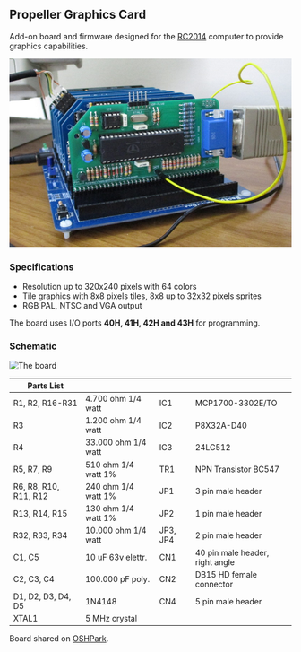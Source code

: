 ## Propeller Graphics Card

Add-on board and firmware designed for the [RC2014](http://rc2014.co.uk/) computer to provide graphics capabilities.

![The board](board.jpg)

### Specifications

 * Resolution up to 320x240 pixels with 64 colors
 * Tile graphics with 8x8 pixels tiles, 8x8 up to 32x32 pixels sprites
 * RGB PAL, NTSC and VGA output

The board uses I/O ports **40H, 41H, 42H and 43H** for programming.

### Schematic

![The board](schematic.jpg)


| Parts List            |                     |          |                                 |
| --------------------- | ------------------- | -------- | ------------------------------- |
| R1, R2, R16-R31       | 4.700 ohm 1/4 watt  | IC1      | MCP1700-3302E/TO                |
| R3                    | 1.200 ohm 1/4 watt  | IC2      | P8X32A-D40                      |
| R4                    | 33.000 ohm 1/4 watt | IC3      | 24LC512                         |
| R5, R7, R9            | 510 ohm 1/4 watt 1% | TR1      | NPN Transistor BC547            |
| R6, R8, R10, R11, R12 | 240 ohm 1/4 watt 1% | JP1      | 3 pin male header               |
| R13, R14, R15         | 130 ohm 1/4 watt 1% | JP2      | 1 pin male header               |
| R32, R33, R34         | 10.000 ohm 1/4 watt | JP3, JP4 | 2 pin male header               |
| C1, C5                | 10 uF 63v elettr.   | CN1      | 40 pin male header, right angle |
| C2, C3, C4            | 100.000 pF poly.    | CN2      | DB15 HD female connector        |
| D1, D2, D3, D4, D5    | 1N4148              | CN4      | 5 pin male header               |
| XTAL1                 | 5 MHz crystal       |          |                                 |


Board shared on [OSHPark](https://oshpark.com/shared_projects/1gud4wQD).


